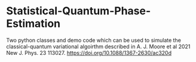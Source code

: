 # Statistical-Quantum-Phase-Estimation
Two python classes and demo code which can be used to simulate the classical-quantum variational algoirthm described in A. J. Moore et al 2021 New J. Phys. 23 113027. https://doi.org/10.1088/1367-2630/ac320d
